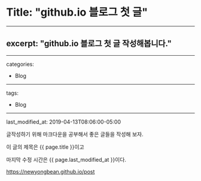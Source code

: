 # Title:  "github.io 블로그  첫 글"

___

## excerpt: "github.io 블로그 첫 글 작성해봅니다."

___
categories:

  * Blog

___
tags:

  * Blog

___
last_modified_at: 2019-04-13T08:06:00-05:00

글작성하기 위해 마크다운을 공부해서 
좋은 글들을 작성해 보자.

이 글의 제목은 {{ page.title }}이고

마지막 수정 시간은 {{ page.last_modified_at }}이다.

<https://newyongbean.github.io/post>
